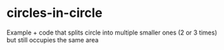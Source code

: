 # circles-in-circle
Example + code that splits circle into multiple smaller ones (2 or 3 times) but still occupies the same area
